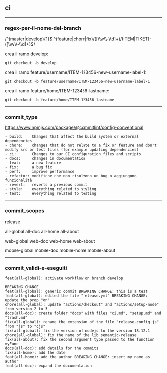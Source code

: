 ## ci

---
### regex-per-il-nome-del-branch
/^(master|develop){1}$|^(feature|chore|fix)/([\\w\\-\\d]+)/(ITEM|TIKET)-([\\w\\-\\d]+)$/

crea il ramo develop:
```
git checkout -b develop
```

crea il ramo feature/username/ITEM-123456-new-username-label-1:
```
git checkout -b feature/username/ITEM-123456-new-username-label-1
```

crea il ramo feature/home/ITEM-123456-lastname:
```
git checkout -b feature/home/ITEM-123456-lastname
```

---
### commit_type
https://www.npmjs.com/package/@commitlint/config-conventional
```
- build:    Changes that affect the build system or external dependencies      
- chore:    changes that do not relate to a fix or feature and don't modify src or test files (for example updating dependencies)
- ci:       Changes to our CI configuration files and scripts
- docs:     changes in documentation
- feat:     a new feature
- fix:      a bug fix
- perf:     improve performance
- refactor: modifiche che non risolvono un bug o aggiungono funzionalità
- revert:   reverts a previous commit
- style:    everything related to styling
- test:     everything related to testing
```

---
### commit_scopes
release

all-global
all-doc
all-home
all-about

web-global
web-doc
web-home
web-about

mobile-global
mobile-doc
mobile-home
mobile-about

---
### commit_validi-e-eseguiti
```
feat(all-global): activate workflow on branch develop

BREAKING CHANGE
feat(all-global): generic commit BREAKING CHANGE: this is a test
feat(all-global): edited the file "release.yml" BREAKING CHANGE: update the prop "on"
chore(all-global): update "actions/checkout" and "actions/setup-node" from version 2 to 3
docs(all-doc): create folder "docs" with files "ci.md", "setup.md" and "trash.md"
fix(all-global): rename the extension of the file "release.config.js" from "js" to "cjs"
fix(all-global): fix the version of nodejs to the version 18.12.1
chore(all-global): fix the name of the lib semantic-release
fix(all-about): fix the second argument type passed to the function myFunc
docs(all-doc): edd details for the commits
fix(all-home): add the date
feat(all-home): add the author BREAKING CHANGE: insert my name as author
feat(all-doc): expand the documentation
```
